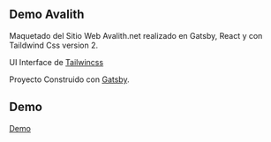 ## Demo Avalith

Maquetado del Sitio Web Avalith.net realizado en Gatsby, React y con Taildwind Css version 2.

UI Interface de [Tailwincss](https://tailwindcss.com/)

Proyecto Construido con [Gatsby](https://www.gatsbyjs.com).

## Demo
[Demo](https://thirsty-engelbart-abee30.netlify.app/)

